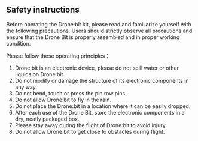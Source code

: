 ## Safety instructions

Before operating the Drone:bit kit, please read and familiarize yourself with the following precautions. Users should strictly observe all precautions and ensure that the Drone Bit is properly assembled and in proper working condition.

Please follow these operating principles：

1. Drone:bit is an electronic device, please do not spill water or other liquids on Drone:bit.
2. Do not modify or damage the structure of its electronic components in any way.
3. Do not bend, touch or press the pin row pins.
4. Do not allow Drone:bit to fly in the rain.
5. Do not place the Drone:bit in a location where it can be easily dropped.
6. After each use of the Drone Bit, store the electronic components in a dry, neatly packaged box.
7. Please stay away during the flight of Drone:bit to avoid injury.
8. Do not allow Drone:bit to get close to obstacles during flight.
